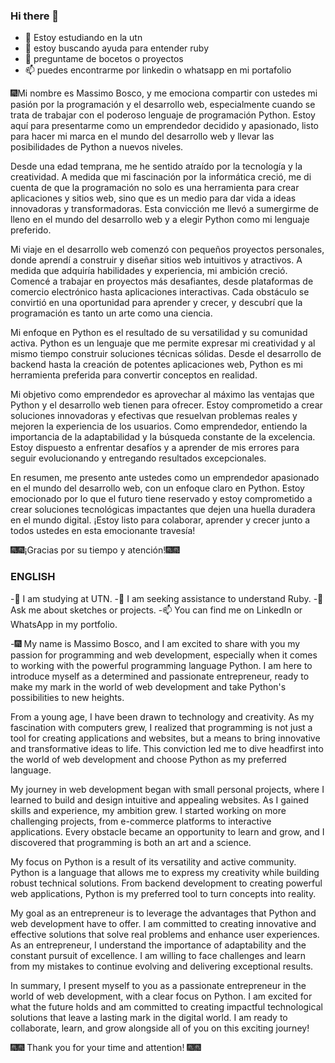### Hi there 👋

- 🌱 Estoy estudiando en la utn
- 🤔 estoy buscando ayuda para entender ruby
- 💬 preguntame de bocetos o proyectos
- 📫 puedes encontrarme por linkedin o whatsapp en mi portafolio

🎆Mi nombre es Massimo Bosco, y me emociona compartir con ustedes mi pasión por la programación y el desarrollo web, especialmente cuando se trata de trabajar con el poderoso lenguaje de programación Python. Estoy aquí para presentarme como un emprendedor decidido y apasionado, listo para hacer mi marca en el mundo del desarrollo web y llevar las posibilidades de Python a nuevos niveles.

Desde una edad temprana, me he sentido atraído por la tecnología y la creatividad. A medida que mi fascinación por la informática creció, me di cuenta de que la programación no solo es una herramienta para crear aplicaciones y sitios web, sino que es un medio para dar vida a ideas innovadoras y transformadoras. Esta convicción me llevó a sumergirme de lleno en el mundo del desarrollo web y a elegir Python como mi lenguaje preferido.

Mi viaje en el desarrollo web comenzó con pequeños proyectos personales, donde aprendí a construir y diseñar sitios web intuitivos y atractivos. A medida que adquiría habilidades y experiencia, mi ambición creció. Comencé a trabajar en proyectos más desafiantes, desde plataformas de comercio electrónico hasta aplicaciones interactivas. Cada obstáculo se convirtió en una oportunidad para aprender y crecer, y descubrí que la programación es tanto un arte como una ciencia.

Mi enfoque en Python es el resultado de su versatilidad y su comunidad activa. Python es un lenguaje que me permite expresar mi creatividad y al mismo tiempo construir soluciones técnicas sólidas. Desde el desarrollo de backend hasta la creación de potentes aplicaciones web, Python es mi herramienta preferida para convertir conceptos en realidad.

Mi objetivo como emprendedor es aprovechar al máximo las ventajas que Python y el desarrollo web tienen para ofrecer. Estoy comprometido a crear soluciones innovadoras y efectivas que resuelvan problemas reales y mejoren la experiencia de los usuarios. Como emprendedor, entiendo la importancia de la adaptabilidad y la búsqueda constante de la excelencia. Estoy dispuesto a enfrentar desafíos y a aprender de mis errores para seguir evolucionando y entregando resultados excepcionales.

En resumen, me presento ante ustedes como un emprendedor apasionado en el mundo del desarrollo web, con un enfoque claro en Python. Estoy emocionado por lo que el futuro tiene reservado y estoy comprometido a crear soluciones tecnológicas impactantes que dejen una huella duradera en el mundo digital. ¡Estoy listo para colaborar, aprender y crecer junto a todos ustedes en esta emocionante travesía!

🎆🎆¡Gracias por su tiempo y atención!🎆🎆

### ENGLISH 

-🌱 I am studying at UTN.
-🤔 I am seeking assistance to understand Ruby.
-💬 Ask me about sketches or projects.
-📫 You can find me on LinkedIn or WhatsApp in my portfolio.

-🎆 My name is Massimo Bosco, and I am excited to share with you my passion for programming and web development, especially when it comes to working with the powerful programming language Python. I am here to introduce myself as a determined and passionate entrepreneur, ready to make my mark in the world of web development and take Python's possibilities to new heights.

From a young age, I have been drawn to technology and creativity. As my fascination with computers grew, I realized that programming is not just a tool for creating applications and websites, but a means to bring innovative and transformative ideas to life. This conviction led me to dive headfirst into the world of web development and choose Python as my preferred language.

My journey in web development began with small personal projects, where I learned to build and design intuitive and appealing websites. As I gained skills and experience, my ambition grew. I started working on more challenging projects, from e-commerce platforms to interactive applications. Every obstacle became an opportunity to learn and grow, and I discovered that programming is both an art and a science.

My focus on Python is a result of its versatility and active community. Python is a language that allows me to express my creativity while building robust technical solutions. From backend development to creating powerful web applications, Python is my preferred tool to turn concepts into reality.

My goal as an entrepreneur is to leverage the advantages that Python and web development have to offer. I am committed to creating innovative and effective solutions that solve real problems and enhance user experiences. As an entrepreneur, I understand the importance of adaptability and the constant pursuit of excellence. I am willing to face challenges and learn from my mistakes to continue evolving and delivering exceptional results.

In summary, I present myself to you as a passionate entrepreneur in the world of web development, with a clear focus on Python. I am excited for what the future holds and am committed to creating impactful technological solutions that leave a lasting mark in the digital world. I am ready to collaborate, learn, and grow alongside all of you on this exciting journey!

🎆🎆 Thank you for your time and attention! 🎆🎆

